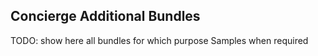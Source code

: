 ## Concierge Additional Bundles

TODO: show here all bundles
for which purpose
Samples when required


